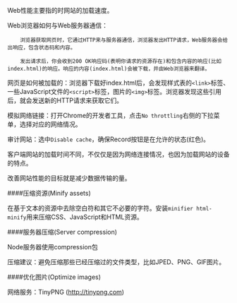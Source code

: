 Web性能主要指的时网站的加载速度。

Web浏览器如何与Web服务器通信：

		浏览器获取网页时，它通过HTTP来与服务器通信，浏览器发出HTTP请求，Web服务器会给出响应，包含状态码和内容。

		发出请求后，你会收到200 OK响应码(表明你请求的资源存在)和包含内容的响应(比如index.html)的响应。响应的内容(index.html)会被下载，并由Web浏览器来翻译。


网页是如何被加载的：浏览器下载好index.html后，会发现样式表的`<link>`标签、一些JavaScript文件的`<script>`标签，图片的`<img>`标签。浏览器发现这些引用后，就会发送新的HTTP请求来获取它们。


模拟网络链接：打开Chrome的开发者工具，点击`No throttling`右侧的下拉菜单，选择对应的网络情况。

审计网站：选中`Disable cache`，确保Record按钮是在允许的状态(红色)。

客户端网站的加载时间不同，不仅仅是因为网络连接情况，也因为加载网站的设备的特点。

改善网站性能的目标就是减少数据传输的量。


####压缩资源(Minify assets)

在基于文本的资源中去除空白符和其它不必要的字符。安装`minifier html-minify`用来压缩CSS、JavaScript和HTML资源。


####服务器压缩(Server compression)

Node服务器使用compression包

压缩建议：避免压缩那些已经压缩过的文件类型，比如JPED、PNG、GIF图片。

####优化图片(Optimize images)

网络服务：TinyPNG (http://tinypng.com)



